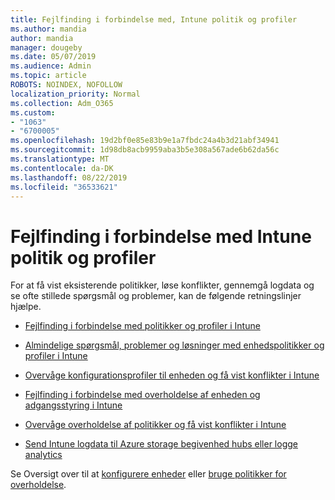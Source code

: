 ```yaml
---
title: Fejlfinding i forbindelse med, Intune politik og profiler
ms.author: mandia
author: mandia
manager: dougeby
ms.date: 05/07/2019
ms.audience: Admin
ms.topic: article
ROBOTS: NOINDEX, NOFOLLOW
localization_priority: Normal
ms.collection: Adm_O365
ms.custom:
- "1063"
- "6700005"
ms.openlocfilehash: 19d2bf0e85e83b9e1a7fbdc24a4b3d21abf34941
ms.sourcegitcommit: 1d98db8acb9959aba3b5e308a567ade6b62da56c
ms.translationtype: MT
ms.contentlocale: da-DK
ms.lasthandoff: 08/22/2019
ms.locfileid: "36533621"
---
```

# <a name="troubleshooting-intune-policy-and-profiles"></a>Fejlfinding i forbindelse med Intune politik og profiler

For at få vist eksisterende politikker, løse konflikter, gennemgå logdata og se ofte stillede spørgsmål og problemer, kan de følgende retningslinjer hjælpe.

- [Fejlfinding i forbindelse med politikker og profiler i Intune](https://docs.microsoft.com/intune/troubleshoot-policies-in-microsoft-intune)

- [Almindelige spørgsmål, problemer og løsninger med enhedspolitikker og profiler i Intune](https://docs.microsoft.com/intune/device-profile-troubleshoot)

- [Overvåge konfigurationsprofiler til enheden og få vist konflikter i Intune](https://docs.microsoft.com/intune/device-profile-monitor)

- [Fejlfinding i forbindelse med overholdelse af enheden og adgangsstyring i Intune](https://docs.microsoft.com/intune/troubleshoot-conditional-access)

- [Overvåge overholdelse af politikker og få vist konflikter i Intune](https://docs.microsoft.com/intune/compliance-policy-monitor)

- [Send Intune logdata til Azure storage begivenhed hubs eller logge analytics](https://docs.microsoft.com/intune/review-logs-using-azure-monitor)

Se Oversigt over til at [konfigurere enheder](https://docs.microsoft.com/intune/device-profiles) eller [bruge politikker for overholdelse](https://docs.microsoft.com/intune/device-compliance-get-started).